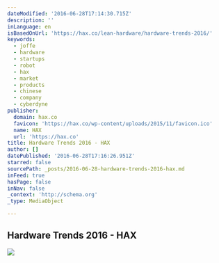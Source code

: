 ```yaml
---
dateModified: '2016-06-28T17:14:30.715Z'
description: ''
inLanguage: en
isBasedOnUrl: 'https://hax.co/lean-hardware/hardware-trends-2016/'
keywords:
  - joffe
  - hardware
  - startups
  - robot
  - hax
  - market
  - products
  - chinese
  - company
  - cyberdyne
publisher:
  domain: hax.co
  favicon: 'https://hax.co/wp-content/uploads/2015/11/favicon.ico'
  name: HAX
  url: 'https://hax.co'
title: Hardware Trends 2016 - HAX
author: []
datePublished: '2016-06-28T17:16:26.951Z'
starred: false
sourcePath: _posts/2016-06-28-hardware-trends-2016-hax.md
inFeed: true
hasPage: false
inNav: false
_context: 'http://schema.org'
_type: MediaObject

---
```

<article style=""><h1>Hardware Trends 2016 - HAX</h1><img src="https://hax.co/wp-content/uploads/2016/06/Screen-Shot-2016-06-28-at-12.50.54-PM.png" /></article>